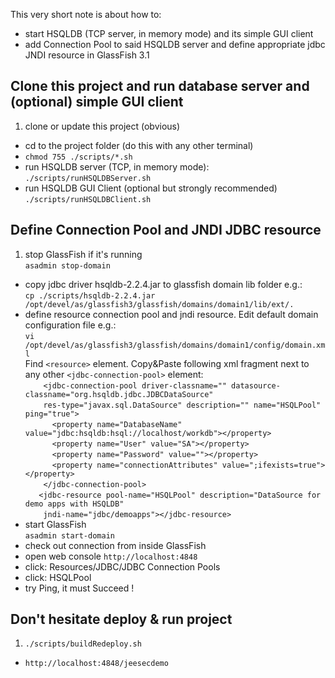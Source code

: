 This very short note is about how to:

* start HSQLDB (TCP server, in memory mode) and its simple GUI client  
* add Connection Pool to said HSQLDB server and define appropriate jdbc JNDI resource in GlassFish 3.1

## Clone this project and run database server and (optional) simple GUI client

1. clone or update this project (obvious)
* cd to the project folder (do this with any other terminal)
* `chmod 755 ./scripts/*.sh` 
* run HSQLDB server (TCP, in memory mode):  
`./scripts/runHSQLDBServer.sh`
* run HSQLDB GUI Client (optional but strongly recommended)  
`./scripts/runHSQLDBClient.sh`


## Define Connection Pool and JNDI JDBC resource

1. stop GlassFish if it's running  
`asadmin stop-domain`
* copy jdbc driver hsqldb-2.2.4.jar to glassfish domain lib folder e.g.:  
`cp ./scripts/hsqldb-2.2.4.jar /opt/devel/as/glassfish3/glassfish/domains/domain1/lib/ext/.`
* define resource connection pool and jndi resource. Edit default domain configuration file e.g.:  
`vi /opt/devel/as/glassfish3/glassfish/domains/domain1/config/domain.xml`  
Find `<resource>` element. Copy&Paste following xml fragment next to any other `<jdbc-connection-pool>` element:    
`    <jdbc-connection-pool driver-classname="" datasource-classname="org.hsqldb.jdbc.JDBCDataSource"`  
`    res-type="javax.sql.DataSource" description="" name="HSQLPool" ping="true">`    
`      <property name="DatabaseName" value="jdbc:hsqldb:hsql://localhost/workdb"></property>`    
`      <property name="User" value="SA"></property>`   
`      <property name="Password" value=""></property>`    
`      <property name="connectionAttributes" value=";ifexists=true"></property>`    
`    </jdbc-connection-pool>`    
`    <jdbc-resource pool-name="HSQLPool" description="DataSource for demo apps with HSQLDB" `  
`    jndi-name="jdbc/demoapps"></jdbc-resource>`        
* start GlassFish  
`asadmin start-domain`
* check out connection from inside GlassFish
 * open web console `http://localhost:4848` 
 * click: Resources/JDBC/JDBC Connection Pools
 * click: HSQLPool
 * try Ping, it must Succeed !

## Don't hesitate deploy & run project
1. `./scripts/buildRedeploy.sh`
* `http://localhost:4848/jeesecdemo` 
